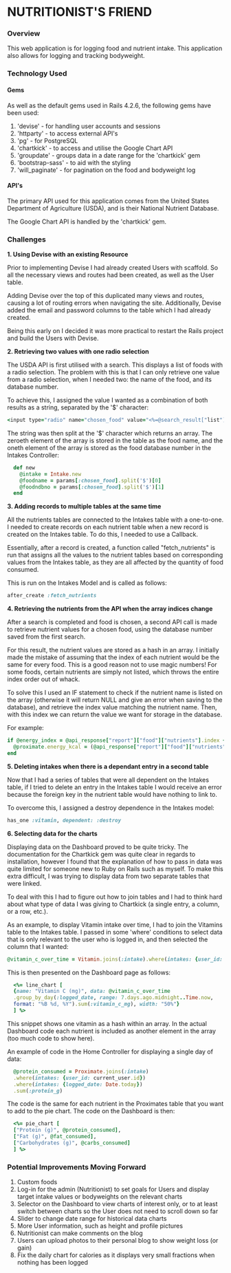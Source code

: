 # NUTRITIONIST'S FRIEND

### Overview

This web application is for logging food and nutrient intake. This
application also allows for logging and tracking bodyweight.


### Technology Used

#### Gems

As well as the default gems used in Rails 4.2.6, the following gems have been
used:

1. 'devise' - for handling user accounts and sessions
2. 'httparty' - to access external API's
3. 'pg' - for PostgreSQL
4. 'chartkick' - to access and utilise the Google Chart API
5. 'groupdate' - groups data in a date range for the 'chartkick' gem
6. 'bootstrap-sass' - to aid with the styling
7. 'will_paginate' - for pagination on the food and bodyweight log

#### API's

The primary API used for this application comes from the United States
Department of Agriculture (USDA), and is their National Nutrient Database.

The Google Chart API is handled by the 'chartkick' gem.


### Challenges

**1. Using Devise with an existing Resource**

  Prior to implementing Devise I had already created Users with scaffold. So
  all the necessary views and routes had been created, as well as the User table.

  Adding Devise over the top of this duplicated many views and routes, causing a
  lot of routing errors when navigating the site. Additionally, Devise added the
  email and password columns to the table which I had already created.

  Being this early on I decided it was more practical to restart the Rails
  project and build the Users with Devise.

**2. Retrieving two values with one radio selection**

  The USDA API is first utilised with a search. This displays a list of foods
  with a radio selection. The problem with this is that I can only retrieve one
  value from a radio selection, when I needed two: the name of the food, and its
  database number.

  To achieve this, I assigned the value I wanted as a combination of both
  results as a string, separated by the '$' character:

```ruby
<input type="radio" name="chosen_food" value="<%=@search_result["list"]["item"][i]["name"]%>$<%= @search_result["list"]["item"][i]["ndbno"]%>">
```

  The string was then split at the '$' character which returns an array. The
  zeroeth element of the array is stored in the table as the food name, and the
  oneth element of the array is stored as the food database number in the Intakes
  Controller:

```ruby
  def new
    @intake = Intake.new
    @foodname = params[:chosen_food].split('$')[0]
    @foodndbno = params[:chosen_food].split('$')[1]
  end
```

**3. Adding records to multiple tables at the same time**

  All the nutrients tables are connected to the Intakes table with a one-to-one.
  I needed to create records on each nutrient table when a new record is created
  on the Intakes table. To do this, I needed to use a Callback.

  Essentially, after a record is created, a function called "fetch_nutrients" is
  run that assigns all the values to the nutrient tables based on corresponding
  values from the Intakes table, as they are all affected by the quantity of food
  consumed.

  This is run on the Intakes Model and is called as follows:

```ruby
after_create :fetch_nutrients
```

**4. Retrieving the nutrients from the API when the array indices change**

  After a search is completed and food is chosen, a second API call is made to
  retrieve nutrient values for a chosen food, using the database number saved from
  the first search.

  For this result, the nutrient values are stored as a hash in an array. I
  initially made the mistake of assuming that the index of each nutrient would
  be the same for every food. This is a good reason not to use magic numbers!
  For some foods, certain nutrients are simply not listed, which throws the entire
  index order out of whack.

  To solve this I used an IF statement to check if the nutrient name is listed on
  the array (otherwise it will return NULL and give an error when saving to the
  database), and retrieve the index value matching the nutrient name. Then,
  with this index we can return the value we want for storage in the database.

  For example:

```ruby
if @energy_index = @api_response["report"]["food"]["nutrients"].index {|h| h["name"] == "Energy"}
  @proximate.energy_kcal = (@api_response["report"]["food"]["nutrients"][@energy_index]["value"].to_f)*(self.consumed_qty.to_f/100)
end
```

**5. Deleting intakes when there is a dependant entry in a second table**

  Now that I had a series of tables that were all dependent on the Intakes table,
  if I tried to delete an entry in the Intakes table I would receive an error
  because the foreign key in the nutrient table would have nothing to link to.

  To overcome this, I assigned a destroy dependence in the Intakes model:

```ruby
has_one :vitamin, dependent: :destroy
```

**6. Selecting data for the charts**

  Displaying data on the Dashboard proved to be quite tricky. The documentation
  for the Chartkick gem was quite clear in regards to installation, however I
  found that the explanation of how to pass in data was quite limited for
  someone new to Ruby on Rails such as myself. To make this extra difficult,
  I was trying to display data from two separate tables that were linked.

  To deal with this I had to figure out how to join tables and I had to think hard
  about what type of data I was giving to Chartkick (a single entry, a column, or a
  row, etc.).

  As an example, to display Vitamin intake over time, I had to join the Vitamins
  table to the Intakes table. I passed in some 'where' conditions to select
  data that is only relevant to the user who is logged in, and then selected the
  column that I wanted:

```ruby
@vitamin_c_over_time = Vitamin.joins(:intake).where(intakes: {user_id: current_user.id}).select("vitamin_c_mg")
```

  This is then presented on the Dashboard page as follows:

```ruby
  <%= line_chart [
  {name: "Vitamin C (mg)", data: @vitamin_c_over_time
  .group_by_day(:logged_date, range: 7.days.ago.midnight..Time.now,
  format: "%B %d, %Y").sum(:vitamin_c_mg), width: "50%"}
  ] %>
```

  This snippet shows one vitamin as a hash within an array. In the actual
  Dashboard code each nutrient is included as another element in the array (too
  much code to show here).

  An example of code in the Home Controller for displaying a single day of data:

```ruby
  @protein_consumed = Proximate.joins(:intake)
  .where(intakes: {user_id: current_user.id})
  .where(intakes: {logged_date: Date.today})
  .sum(:protein_g)
```

  The code is the same for each nutrient in the Proximates table that you want to
  add to the pie chart. The code on the Dashboard is then:

```ruby
  <%= pie_chart [
  ["Protein (g)", @protein_consumed],
  ["Fat (g)", @fat_consumed],
  ["Carbohydrates (g)", @carbs_consumed]
  ] %>
```


### Potential Improvements Moving Forward

1. Custom foods
2. Log-in for the admin (Nutritionist) to set goals for Users and display
target intake values or bodyweights on the relevant charts
3. Selector on the Dashboard to view charts of interest only, or to at least
switch between charts so the User does not need to scroll down so far
4. Slider to change date range for historical data charts
5. More User information, such as height and profile pictures
6. Nutritionist can make comments on the blog
7. Users can upload photos to their personal blog to show weight loss (or gain)
8. Fix the daily chart for calories as it displays very small fractions
when nothing has been logged
